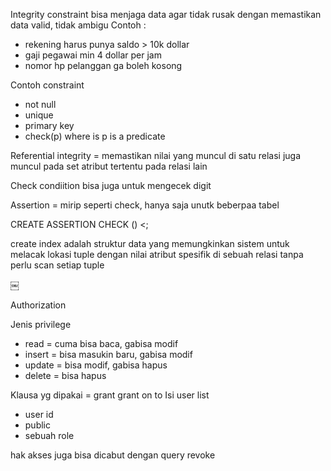 Integrity constraint bisa menjaga data agar tidak rusak dengan memastikan data valid, tidak ambigu
Contoh :
- rekening harus punya saldo > 10k dollar
- gaji pegawai min 4 dollar per jam
- nomor hp pelanggan ga boleh kosong

Contoh constraint
- not null
- unique
- primary key
- check(p) where is p is a predicate

Referential integrity = memastikan nilai yang muncul di satu relasi juga muncul pada set atribut tertentu pada relasi lain

Check condiition bisa juga untuk mengecek digit

Assertion = mirip seperti check, hanya saja unutk beberpaa tabel

CREATE ASSERTION <nama assertion>
CHECK () <;

create index adalah struktur data yang memungkinkan sistem untuk melacak lokasi tuple dengan nilai atribut spesifik di sebuah relasi tanpa perlu scan setiap tuple

￼

Authorization

Jenis privilege
- read = cuma bisa baca, gabisa modif
- insert = bisa masukin baru, gabisa modif
- update = bisa modif, gabisa hapus
- delete = bisa hapus

Klausa yg dipakai = grant
grant<privilege list> on <realtion or view> to <user list>
Isi user list
- user id
- public
- sebuah role

hak akses juga bisa dicabut dengan query revoke
